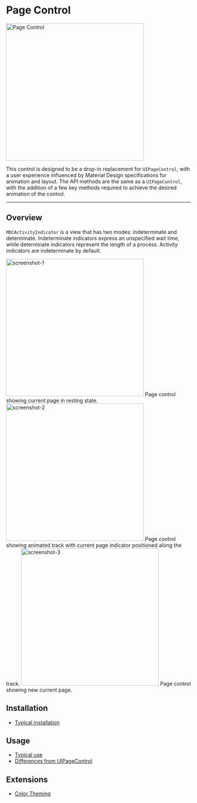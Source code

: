 # Page Control

<div class="article__asset article__asset--screenshot">
  <img src="docs/assets/page_control.png" alt="Page Control" width="375">
</div>

This control is designed to be a drop-in replacement for `UIPageControl`, with a user experience
influenced by Material Design specifications for animation and layout. The API methods are the
same as a `UIPageControl`, with the addition of a few key methods required to achieve the
desired animation of the control.

<!-- design-and-api -->

<!-- toc -->

- - -

## Overview

`MDCActivityIndicator` is a view that has two modes: indeterminate and determinate. Indeterminate
indicators express an unspecified wait time, while determinate indicators represent the length of a
process. Activity indicators are indeterminate by default.

<img src="docs/assets/MDCPageControl_screenshot-1.png" alt="screenshot-1" width="375">
<!--{: .article__asset.article__asset--screenshot }-->
Page control showing current page in resting state.

<img src="docs/assets/MDCPageControl_screenshot-2.png" alt="screenshot-2" width="375">
<!--{: .article__asset.article__asset--screenshot }-->
Page control showing animated track with current page indicator positioned along the track.

<img src="docs/assets/MDCPageControl_screenshot-3.png" alt="screenshot-3" width="375">
<!--{: .article__asset.article__asset--screenshot }-->
Page control showing new current page.


## Installation

- [Typical installation](../../../docs/component-installation.md)

## Usage

- [Typical use](typical-use.md)
- [Differences from UIPageControl](differences-from-uipagecontrol.md)

## Extensions

- [Color Theming](color-theming.md)

